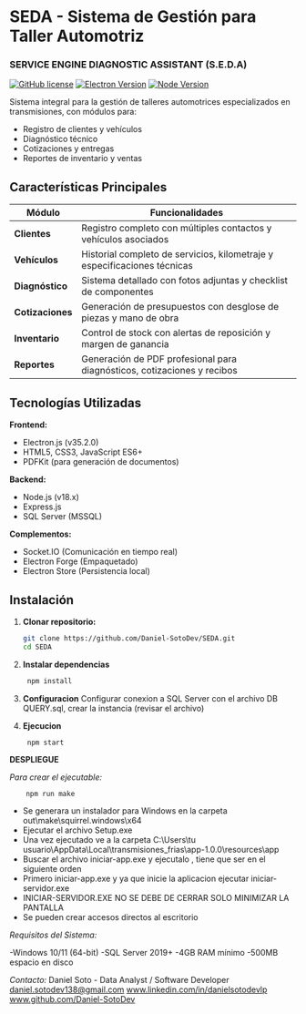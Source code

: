 # SEDA - Sistema de Gestión para Taller Automotriz
### SERVICE ENGINE DIAGNOSTIC ASSISTANT (S.E.D.A)

[![GitHub license](https://img.shields.io/github/license/Daniel-SotoDev/SEDA)](https://github.com/Daniel-SotoDev/SEDA/blob/main/LICENSE)
[![Electron Version](https://img.shields.io/badge/Electron-35.2.0-blue)](https://www.electronjs.org/)
[![Node Version](https://img.shields.io/badge/Node.js-18.x-green)](https://nodejs.org/)

Sistema integral para la gestión de talleres automotrices especializados en transmisiones, con módulos para:
- Registro de clientes y vehículos
- Diagnóstico técnico
- Cotizaciones y entregas
- Reportes de inventario y ventas

## Características Principales

| Módulo          | Funcionalidades                                                                 |
|-----------------|---------------------------------------------------------------------------------|
| **Clientes**    | Registro completo con múltiples contactos y vehículos asociados                 |
| **Vehículos**   | Historial completo de servicios, kilometraje y especificaciones técnicas       |
| **Diagnóstico** | Sistema detallado con fotos adjuntas y checklist de componentes                |
| **Cotizaciones**| Generación de presupuestos con desglose de piezas y mano de obra               |
| **Inventario**  | Control de stock con alertas de reposición y margen de ganancia                |
| **Reportes**    | Generación de PDF profesional para diagnósticos, cotizaciones y recibos        |

## Tecnologías Utilizadas

**Frontend:**
- Electron.js (v35.2.0)
- HTML5, CSS3, JavaScript ES6+
- PDFKit (para generación de documentos)

**Backend:**
- Node.js (v18.x)
- Express.js
- SQL Server (MSSQL)

**Complementos:**
- Socket.IO (Comunicación en tiempo real)
- Electron Forge (Empaquetado)
- Electron Store (Persistencia local)

## Instalación

1. **Clonar repositorio:**
   ```bash
   git clone https://github.com/Daniel-SotoDev/SEDA.git
   cd SEDA

2. **Instalar dependencias**
   ```bash
    npm install

4. **Configuracion**
    Configurar conexion a SQL Server con el archivo DB QUERY.sql, crear la instancia (revisar el archivo)

5. **Ejecucion**
   ```bash
    npm start

**DESPLIEGUE**

*Para crear el ejecutable:*

        npm run make

                            
- Se generara un instalador para Windows en la carpeta out\make\squirrel.windows\x64
- Ejecutar el archivo Setup.exe
- Una vez ejecutado ve a la carpeta C:\Users\tu usuario\AppData\Local\transmisiones_frias\app-1.0.0\resources\app
- Buscar el archivo iniciar-app.exe y ejecutalo , tiene que ser en el siguiente orden
- Primero iniciar-app.exe y ya que inicie la aplicacion ejecutar iniciar-servidor.exe 
- INICIAR-SERVIDOR.EXE NO SE DEBE DE CERRAR SOLO MINIMIZAR LA PANTALLA
- Se pueden crear accesos directos al escritorio




 *Requisitos del Sistema:*

-Windows 10/11 (64-bit)
-SQL Server 2019+
-4GB RAM mínimo
-500MB espacio en disco


 *Contacto:*
Daniel Soto - Data Analyst / Software Developer
daniel.sotodev138@gmail.com
www.linkedin.com/in/danielsotodevlp
www.github.com/Daniel-SotoDev
